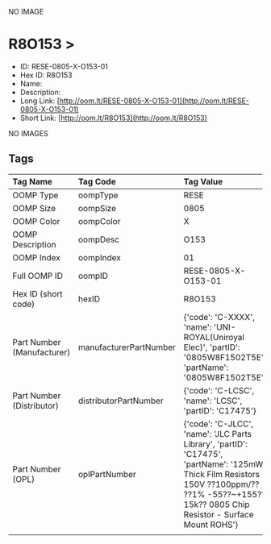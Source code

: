 


  
NO IMAGE  
# R8O153 > 

- ID: RESE-0805-X-O153-01
- Hex ID: R8O153
- Name: 
- Description: 
- Long Link: [http://oom.lt/RESE-0805-X-O153-01](http://oom.lt/RESE-0805-X-O153-01)
- Short Link: [http://oom.lt/R8O153](http://oom.lt/R8O153)
  
NO IMAGES  
## Tags
  

|Tag Name|Tag Code|Tag Value|
| :--- | :--- | :--- |
|OOMP Type|oompType|RESE|
|OOMP Size|oompSize|0805|
|OOMP Color|oompColor|X|
|OOMP Description|oompDesc|O153|
|OOMP Index|oompIndex|01|
|Full OOMP ID|oompID|RESE-0805-X-O153-01|
|Hex ID (short code)|hexID|R8O153|
|Part Number (Manufacturer)|manufacturerPartNumber|{'code': 'C-XXXX', 'name': 'UNI-ROYAL(Uniroyal Elec)', 'partID': '0805W8F1502T5E', 'partName': '0805W8F1502T5E'}|
|Part Number (Distributor)|distributorPartNumber|{'code': 'C-LCSC', 'name': 'LCSC', 'partID': 'C17475'}|
|Part Number (OPL)|oplPartNumber|{'code': 'C-JLCC', 'name': 'JLC Parts Library', 'partID': 'C17475', 'partName': '125mW Thick Film Resistors 150V ??100ppm/?? ??1% -55??~+155?? 15k?? 0805  Chip Resistor - Surface Mount ROHS'}|
||||
